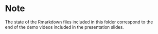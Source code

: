 # Note 
The state of the Rmarkdown files included in this folder correspond to the end of the demo videos included in the presentation slides.

